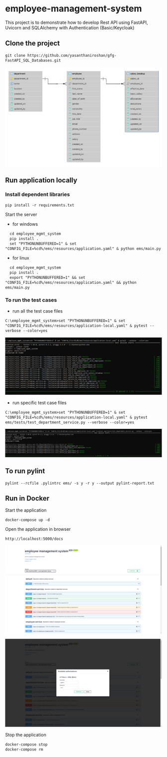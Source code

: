 # employee-management-system

This project is to demonstrate how to develop Rest API using FastAPI, Uvicorn and SQLAlchemy with Authentication (Basic/Keycloak)


## Clone the project
```
git clone https://github.com/yasanthaniroshan/gfg-FastAPI_SQL_Databases.git
```

![Alt text](images/erd.png?raw=true "ER Diagram")

## Run application locally

### Install dependent libraries
```
pip install -r requirements.txt
```

Start the server
- for windows
```
  cd employee_mgmt_system
  pip install .
  set "PYTHONUNBUFFERED=1" & set "CONFIG_FILE=%cd%/ems/resources/application.yaml" & python ems/main.py
```
- for linux
```shell
  cd employee_mgmt_system
  pip install .
  export "PYTHONUNBUFFERED=1" && set "CONFIG_FILE=%cd%/ems/resources/application.yaml" && python ems/main.py
```

### To run the test cases

- run all the test case files
```
C:\employee_mgmt_system>set "PYTHONUNBUFFERED=1" & set "CONFIG_FILE=%cd%/ems/resources/application-local.yaml" & pytest --verbose --color=yes
```
![Alt text](images/all_test_cases.png?raw=true "all_test_cases")

- run specific test case files
```
C:\employee_mgmt_system>set "PYTHONUNBUFFERED=1" & set "CONFIG_FILE=%cd%/ems/resources/application-local.yaml" & pytest ems/tests/test_department_service.py --verbose --color=yes
```
![Alt text](images/test_department_service.png?raw=true "test_department_service")


## To run pylint
```
pylint --rcfile .pylintrc ems/ -s y -r y --output pylint-report.txt
```



## Run in Docker

Start the application
```commandline
docker-compose up -d
```

Open the application in browser
```commandline
http://localhost:5000/docs
```

![Alt text](images/api_docs.png?raw=true "API Documentation")

![Alt text](images/api_docs_auth.png?raw=true "API Documentation with Auth")

Stop the application
```commandline
docker-compose stop
docker-compose rm
```



